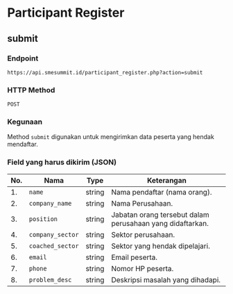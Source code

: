 # Participant Register
## submit

### Endpoint
```
https://api.smesummit.id/participant_register.php?action=submit
```

### HTTP Method
```
POST
```

### Kegunaan
Method `submit` digunakan untuk mengirimkan data peserta yang hendak mendaftar.


### Field yang harus dikirim (JSON)
|No.| Nama | Type | Keterangan | 
|---|------|------|------------|
|1. |`name`| string | Nama pendaftar (nama orang). |
|2. |`company_name` | string | Nama Perusahaan. |
|3. |`position`| string | Jabatan orang tersebut dalam perusahaan yang didaftarkan. |
|4. |`company_sector`| string | Sektor perusahaan. |
|5. |`coached_sector`| string | Sektor yang hendak dipelajari. |
|6. |`email`| string | Email peserta. |
|7. |`phone`| string | Nomor HP peserta. |
|8. |`problem_desc`| string | Deskripsi masalah yang dihadapi. |